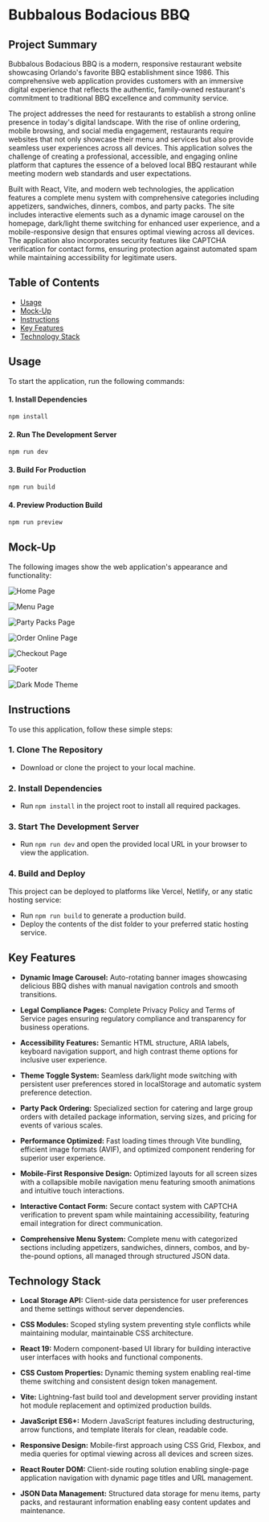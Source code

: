 # Bubbalous Bodacious BBQ

## Project Summary

Bubbalous Bodacious BBQ is a modern, responsive restaurant website showcasing Orlando's favorite BBQ establishment since 1986. This comprehensive web application provides customers with an immersive digital experience that reflects the authentic, family-owned restaurant's commitment to traditional BBQ excellence and community service.

The project addresses the need for restaurants to establish a strong online presence in today's digital landscape. With the rise of online ordering, mobile browsing, and social media engagement, restaurants require websites that not only showcase their menu and services but also provide seamless user experiences across all devices. This application solves the challenge of creating a professional, accessible, and engaging online platform that captures the essence of a beloved local BBQ restaurant while meeting modern web standards and user expectations.

Built with React, Vite, and modern web technologies, the application features a complete menu system with comprehensive categories including appetizers, sandwiches, dinners, combos, and party packs. The site includes interactive elements such as a dynamic image carousel on the homepage, dark/light theme switching for enhanced user experience, and a mobile-responsive design that ensures optimal viewing across all devices. The application also incorporates security features like CAPTCHA verification for contact forms, ensuring protection against automated spam while maintaining accessibility for legitimate users.

## Table of Contents

- [Usage](#usage)
- [Mock-Up](#mock-up)
- [Instructions](#instructions)
- [Key Features](#key-features)
- [Technology Stack](#technology-stack)

## Usage

To start the application, run the following commands:

#### 1. Install Dependencies

```bash
npm install
```

#### 2. Run The Development Server

```bash
npm run dev
```

#### 3. Build For Production

```bash
npm run build
```

#### 4. Preview Production Build

```bash
npm run preview
```

## Mock-Up

The following images show the web application's appearance and functionality:

![Home Page](./src/assets/screenshots/homePage.jpg)

![Menu Page](./src/assets/screenshots/menuPage.jpg)

![Party Packs Page](./src/assets/screenshots/partyPacksPage.jpg)

![Order Online Page](./src/assets/screenshots/orderOnlinePage.jpg)

![Checkout Page](./src/assets/screenshots/checkoutPage.png)

![Footer](./src/assets/screenshots/footer.jpg)

![Dark Mode Theme](./src/assets/screenshots/darkThemeMode.jpg)

## Instructions

To use this application, follow these simple steps:

### 1. Clone The Repository

- Download or clone the project to your local machine.

### 2. Install Dependencies

- Run `npm install` in the project root to install all required packages.

### 3. Start The Development Server

- Run `npm run dev` and open the provided local URL in your browser to view the application.

### 4. Build and Deploy

This project can be deployed to platforms like Vercel, Netlify, or any static hosting service:

- Run `npm run build` to generate a production build.
- Deploy the contents of the dist folder to your preferred static hosting service.

## Key Features

- **Dynamic Image Carousel:** Auto-rotating banner images showcasing delicious BBQ dishes with manual navigation controls and smooth transitions.

- **Legal Compliance Pages:** Complete Privacy Policy and Terms of Service pages ensuring regulatory compliance and transparency for business operations.

- **Accessibility Features:** Semantic HTML structure, ARIA labels, keyboard navigation support, and high contrast theme options for inclusive user experience.

- **Theme Toggle System:** Seamless dark/light mode switching with persistent user preferences stored in localStorage and automatic system preference detection.

- **Party Pack Ordering:** Specialized section for catering and large group orders with detailed package information, serving sizes, and pricing for events of various scales.

- **Performance Optimized:** Fast loading times through Vite bundling, efficient image formats (AVIF), and optimized component rendering for superior user experience.

- **Mobile-First Responsive Design:** Optimized layouts for all screen sizes with a collapsible mobile navigation menu featuring smooth animations and intuitive touch interactions.

- **Interactive Contact Form:** Secure contact system with CAPTCHA verification to prevent spam while maintaining accessibility, featuring email integration for direct communication.

- **Comprehensive Menu System:** Complete menu with categorized sections including appetizers, sandwiches, dinners, combos, and by-the-pound options, all managed through structured JSON data.

## Technology Stack

- **Local Storage API:** Client-side data persistence for user preferences and theme settings without server dependencies.

- **CSS Modules:** Scoped styling system preventing style conflicts while maintaining modular, maintainable CSS architecture.

- **React 19:** Modern component-based UI library for building interactive user interfaces with hooks and functional components.

- **CSS Custom Properties:** Dynamic theming system enabling real-time theme switching and consistent design token management.

- **Vite:** Lightning-fast build tool and development server providing instant hot module replacement and optimized production builds.

- **JavaScript ES6+:** Modern JavaScript features including destructuring, arrow functions, and template literals for clean, readable code.

- **Responsive Design:** Mobile-first approach using CSS Grid, Flexbox, and media queries for optimal viewing across all devices and screen sizes.

- **React Router DOM:** Client-side routing solution enabling single-page application navigation with dynamic page titles and URL management.

- **JSON Data Management:** Structured data storage for menu items, party packs, and restaurant information enabling easy content updates and maintenance.
